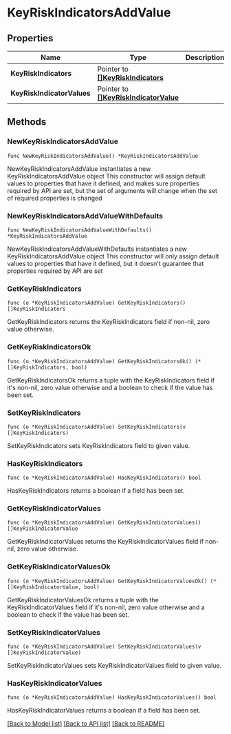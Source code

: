 # KeyRiskIndicatorsAddValue

## Properties

Name | Type | Description | Notes
------------ | ------------- | ------------- | -------------
**KeyRiskIndicators** | Pointer to [**[]KeyRiskIndicators**](KeyRiskIndicators.md) |  | [optional] 
**KeyRiskIndicatorValues** | Pointer to [**[]KeyRiskIndicatorValue**](KeyRiskIndicatorValue.md) |  | [optional] 

## Methods

### NewKeyRiskIndicatorsAddValue

`func NewKeyRiskIndicatorsAddValue() *KeyRiskIndicatorsAddValue`

NewKeyRiskIndicatorsAddValue instantiates a new KeyRiskIndicatorsAddValue object
This constructor will assign default values to properties that have it defined,
and makes sure properties required by API are set, but the set of arguments
will change when the set of required properties is changed

### NewKeyRiskIndicatorsAddValueWithDefaults

`func NewKeyRiskIndicatorsAddValueWithDefaults() *KeyRiskIndicatorsAddValue`

NewKeyRiskIndicatorsAddValueWithDefaults instantiates a new KeyRiskIndicatorsAddValue object
This constructor will only assign default values to properties that have it defined,
but it doesn't guarantee that properties required by API are set

### GetKeyRiskIndicators

`func (o *KeyRiskIndicatorsAddValue) GetKeyRiskIndicators() []KeyRiskIndicators`

GetKeyRiskIndicators returns the KeyRiskIndicators field if non-nil, zero value otherwise.

### GetKeyRiskIndicatorsOk

`func (o *KeyRiskIndicatorsAddValue) GetKeyRiskIndicatorsOk() (*[]KeyRiskIndicators, bool)`

GetKeyRiskIndicatorsOk returns a tuple with the KeyRiskIndicators field if it's non-nil, zero value otherwise
and a boolean to check if the value has been set.

### SetKeyRiskIndicators

`func (o *KeyRiskIndicatorsAddValue) SetKeyRiskIndicators(v []KeyRiskIndicators)`

SetKeyRiskIndicators sets KeyRiskIndicators field to given value.

### HasKeyRiskIndicators

`func (o *KeyRiskIndicatorsAddValue) HasKeyRiskIndicators() bool`

HasKeyRiskIndicators returns a boolean if a field has been set.

### GetKeyRiskIndicatorValues

`func (o *KeyRiskIndicatorsAddValue) GetKeyRiskIndicatorValues() []KeyRiskIndicatorValue`

GetKeyRiskIndicatorValues returns the KeyRiskIndicatorValues field if non-nil, zero value otherwise.

### GetKeyRiskIndicatorValuesOk

`func (o *KeyRiskIndicatorsAddValue) GetKeyRiskIndicatorValuesOk() (*[]KeyRiskIndicatorValue, bool)`

GetKeyRiskIndicatorValuesOk returns a tuple with the KeyRiskIndicatorValues field if it's non-nil, zero value otherwise
and a boolean to check if the value has been set.

### SetKeyRiskIndicatorValues

`func (o *KeyRiskIndicatorsAddValue) SetKeyRiskIndicatorValues(v []KeyRiskIndicatorValue)`

SetKeyRiskIndicatorValues sets KeyRiskIndicatorValues field to given value.

### HasKeyRiskIndicatorValues

`func (o *KeyRiskIndicatorsAddValue) HasKeyRiskIndicatorValues() bool`

HasKeyRiskIndicatorValues returns a boolean if a field has been set.


[[Back to Model list]](../README.md#documentation-for-models) [[Back to API list]](../README.md#documentation-for-api-endpoints) [[Back to README]](../README.md)


